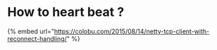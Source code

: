 # How to heart beat ?

{% embed url="https://colobu.com/2015/08/14/netty-tcp-client-with-reconnect-handling/" %}



